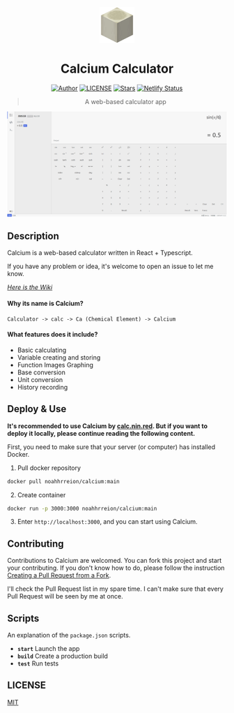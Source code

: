 <div align="center">

<img src="./public/icon.png" style="width:82px;"/>

# Calcium Calculator

[![Author](https://img.shields.io/badge/Author-NriotHrreion-red.svg "Author")](https://github.com/NriotHrreion)
[![LICENSE](https://img.shields.io/badge/License-MIT-green.svg "LICENSE")](./LICENSE)
[![Stars](https://img.shields.io/github/stars/nocpiun/calcium.svg?label=Stars)](https://github.com/nocpiun/calcium/stargazers)
[![Netlify Status](https://api.netlify.com/api/v1/badges/41b2bd01-9404-4d8b-99c4-7dea623f720a/deploy-status)](https://app.netlify.com/sites/courageous-bublanina-6857c1/deploys)

> A web-based calculator app

</div>

![Screenshot](./images/screenshot.png)

## Description

Calcium is a web-based calculator written in React + Typescript.

If you have any problem or idea, it's welcome to open an issue to let me know.

_[Here is the Wiki](https://github.com/nocpiun/calcium/wiki)_

#### Why its name is Calcium?

```
Calculator -> calc -> Ca (Chemical Element) -> Calcium
```

#### What features does it include?

- Basic calculating
- Variable creating and storing
- Function Images Graphing
- Base conversion
- Unit conversion
- History recording

## Deploy & Use

**It's recommended to use Calcium by [calc.nin.red](https://calc.nin.red). But if you want to deploy it locally, please continue reading the following content.**

First, you need to make sure that your server (or computer) has installed Docker.

1. Pull docker repository

```bash
docker pull noahhrreion/calcium:main
```

2. Create container

```bash
docker run -p 3000:3000 noahhrreion/calcium:main
```

3. Enter `http://localhost:3000`, and you can start using Calcium.

## Contributing

Contributions to Calcium are welcomed. You can fork this project and start your contributing. If you don't know how to do, please follow the instruction [Creating a Pull Request from a Fork](https://help.github.com/en/github/collaborating-with-issues-and-pull-requests/creating-a-pull-request-from-a-fork).

I'll check the Pull Request list in my spare time. I can't make sure that every Pull Request will be seen by me at once.

## Scripts

An explanation of the `package.json` scripts.

- **`start`** Launch the app
- **`build`** Create a production build
- **`test`** Run tests

## LICENSE

[MIT](./LICENSE)
